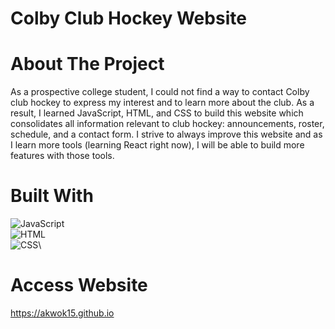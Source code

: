 # Colby Club Hockey Website
# About The Project
As a prospective college student, I could not find a way to contact Colby club hockey to express my interest and to learn more about the club. As a result, I learned JavaScript, HTML, and CSS to build this website which consolidates all information relevant to club hockey: announcements, roster, schedule, and a contact form. I strive to always improve this website and as I learn more tools (learning React right now), I will be able to build more features with those tools. 



# Built With
![JavaScript][JavaScript.com]\
![HTML][HTML.com]\
![CSS][CSS.com]\

[JavaScript.com]:https://shields.io/badge/JavaScript-F7DF1E?logo=JavaScript&logoColor=000&style=flat-square
[HTML.com]:https://img.shields.io/badge/HTML-239120?style=for-the-badge&logo=html5&logoColor=white
[CSS.com]:https://img.shields.io/badge/CSS-239120?&style=for-the-badge&logo=css3&logoColor=white

# Access Website
https://akwok15.github.io

